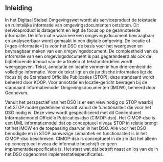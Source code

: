 Inleiding
---------

In het Digitaal Stelsel Omgevingswet wordt als serviceproduct de tekstuele en ruimtelijke informatie van omgevingsdocumenten ontsloten. Dit serviceproduct is datagericht en legt de focus op de geannoteerde informatie. De informatie waarmee een omgevingsdocument bevraagbaar en analyseerbaar wordt gemaakt in een digitale omgeving. De locatie of [=geo-informatie=] is voor het DSO de basis voor het weergeven en bevraagbaar maken van een omgevingsdocument. De compleetheid van de informatie van een omgevingsdocument is pas gegarandeerd als ook de bijbehorende inhoud van de artikelen of tekstonderdelen wordt weergegeven. Tekst, annotatie en locatie vormen in hun drie-eenheid de volledige informatie. Voor de tekst ligt en de juridische informaties ligt de focus bij de Standaard Officiële Publicaties (STOP); deze standaard wordt beheerd door KOOP. Voor annotatie en locatie-gericht bevragen bij de standaard Informatiemodel Omgevingsdocumenten (IMOW), beheerd door Geonovum.

Vanuit het perspectief van het DSO is er een view nodig op STOP waarbij het STOP model gedefinieerd wordt vanuit de functionaliteit die voor het DSO nodig is. Deze view wordt gespecificeerd met dit Conceptueel Informatiemodel Officiële Publicaties-dso (CIMOP-dso). Het CIMOP-dso is een UML informatiemodel dat op conceptueel niveau STOP in relatie brengt tot het IMOW en de toepassing daarvan in het DSO. Alle voor het DSO benodigde en in STOP aanwezige semantiek en functionaliteit is in het CIMOP-dso beschreven. CIMOP-dso is conceptueel in de zin dat het alleen op conceptueel niveau de informatie beschrijft en geen implementatiespecificatie is. Het staat wat dat betreft naast en los van de in het DSO opgenomen implementatiespecificaties.